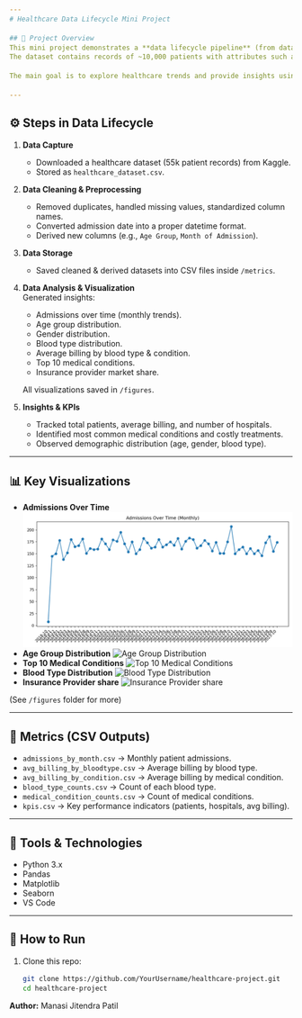 ```yaml
---
# Healthcare Data Lifecycle Mini Project

## 📌 Project Overview
This mini project demonstrates a **data lifecycle pipeline** (from data capture → cleaning → analysis → visualization) for the **healthcare domain**.  
The dataset contains records of ~10,000 patients with attributes such as **Name, Age, Gender, Blood Type, Medical Condition, Admission Date, Doctor, Hospital, Insurance Provider, and Billing Amount**.

The main goal is to explore healthcare trends and provide insights using **Python (Pandas, Matplotlib, Seaborn)**.

---
```


## ⚙️ Steps in Data Lifecycle

1. **Data Capture**  
   - Downloaded a healthcare dataset (55k patient records) from Kaggle.  
   - Stored as `healthcare_dataset.csv`.

2. **Data Cleaning & Preprocessing**  
   - Removed duplicates, handled missing values, standardized column names.  
   - Converted admission date into a proper datetime format.  
   - Derived new columns (e.g., `Age Group`, `Month of Admission`).

3. **Data Storage**  
   - Saved cleaned & derived datasets into CSV files inside `/metrics`.

4. **Data Analysis & Visualization**  
   Generated insights:
   - Admissions over time (monthly trends).  
   - Age group distribution.  
   - Gender distribution.  
   - Blood type distribution.  
   - Average billing by blood type & condition.  
   - Top 10 medical conditions.  
   - Insurance provider market share.

   All visualizations saved in `/figures`.

5. **Insights & KPIs**  
   - Tracked total patients, average billing, and number of hospitals.  
   - Identified most common medical conditions and costly treatments.  
   - Observed demographic distribution (age, gender, blood type).

---

## 📊 Key Visualizations

- **Admissions Over Time** ![Admissions Over Time](outputs/figures/admissions_over_time.png)  
- **Age Group Distribution** ![Age Group Distribution](utputs/figures/age_group_distribution.png)  
- **Top 10 Medical Conditions** ![Top 10 Medical Conditions](utputs/figures/top10_medical_conditions.png)  
- **Blood Type Distribution** ![Blood Type Distribution](utputs/figures/blood_type_distribution.png)  
- **Insurance Provider share** ![Insurance Provider share](utputs/figures/insurance_provider_share.png)  

(See `/figures` folder for more)

---

## 📑 Metrics (CSV Outputs)

- `admissions_by_month.csv` → Monthly patient admissions.  
- `avg_billing_by_bloodtype.csv` → Average billing by blood type.  
- `avg_billing_by_condition.csv` → Average billing by medical condition.  
- `blood_type_counts.csv` → Count of each blood type.  
- `medical_condition_counts.csv` → Count of medical conditions.  
- `kpis.csv` → Key performance indicators (patients, hospitals, avg billing).

---

## 🚀 Tools & Technologies
- Python 3.x  
- Pandas  
- Matplotlib  
- Seaborn  
- VS Code  

---

## 📌 How to Run
1. Clone this repo:  
   ```bash
   git clone https://github.com/YourUsername/healthcare-project.git
   cd healthcare-project

**Author:** Manasi Jitendra Patil  